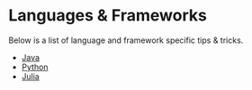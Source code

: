 # Languages & Frameworks

Below is a list of language and framework specific tips & tricks.

  * [Java](/docs/java_in_gitpod/)
  * [Python](/docs/python_in_gitpod/)
  * [Julia](/docs/julia_in_gitpod/)
